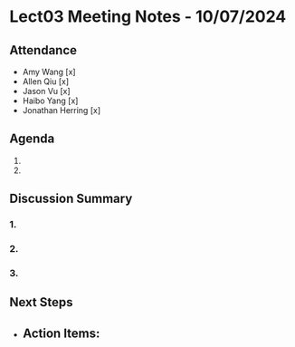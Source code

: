 # Lect03 Meeting Notes - 10/07/2024

## Attendance

- Amy Wang [x]
- Allen Qiu [x]
- Jason Vu [x]
- Haibo Yang [x]
- Jonathan Herring [x]

## Agenda

1.
2.

## Discussion Summary

### 1.

### 2.

### 3.

## Next Steps

- **Action Items**:
  -

